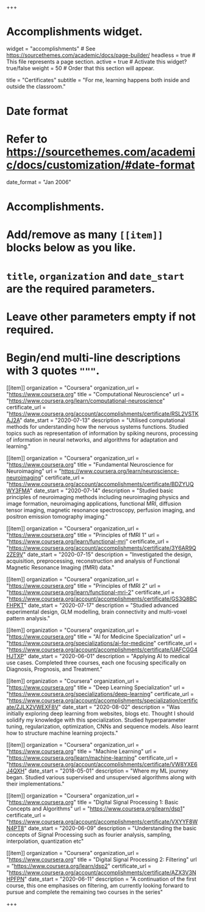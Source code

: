 +++
# Accomplishments widget.
widget = "accomplishments"  # See https://sourcethemes.com/academic/docs/page-builder/
headless = true  # This file represents a page section.
active = true  # Activate this widget? true/false
weight = 50  # Order that this section will appear.

title = "Certificates"
subtitle = "For me, learning happens both inside and outside the classroom."

# Date format
#   Refer to https://sourcethemes.com/academic/docs/customization/#date-format
date_format = "Jan 2006"

# Accomplishments.
#   Add/remove as many `[[item]]` blocks below as you like.
#   `title`, `organization` and `date_start` are the required parameters.
#   Leave other parameters empty if not required.
#   Begin/end multi-line descriptions with 3 quotes `"""`.

[[item]]
  organization = "Coursera"
  organization_url = "https://www.coursera.org"
  title = "Computational Neuroscience"
  url = "https://www.coursera.org/learn/computational-neuroscience"
  certificate_url = "https://www.coursera.org/account/accomplishments/certificate/RSL2VSTKAJ2A"
  date_start = "2020-07-13"
  description = "Utilised computational methods for understanding how the nervous systems functions. Studied topics such as representation of information by spiking neurons, processing of information in neural networks, and algorithms for adaptation and learning."

[[item]]
  organization = "Coursera"
  organization_url = "https://www.coursera.org"
  title = "Fundamental Neuroscience for Neuroimaging"
  url = "https://www.coursera.org/learn/neuroscience-neuroimaging"
  certificate_url = "https://www.coursera.org/account/accomplishments/certificate/BDZYUQWY3FMA"
  date_start = "2020-07-14"
  description = "Studied basic principles of neuroimaging methods including neuroimaging physics and image formation, neuroimaging applications, functional MRI, diffusion tensor imaging, magnetic resonance spectroscopy, perfusion imaging, and positron emission tomography imaging."

[[item]]
  organization = "Coursera"
  organization_url = "https://www.coursera.org"
  title = "Principles of fMRI 1"
  url = "https://www.coursera.org/learn/functional-mri"
  certificate_url = "https://www.coursera.org/account/accomplishments/certificate/3Y6AR9Q2ZE9V"
  date_start = "2020-07-15"
  description = "Investigated the design, acquisition, preprocessing, reconstruction and analysis of Functional Magnetic Resonance Imaging (fMRI) data."

[[item]]
  organization = "Coursera"
  organization_url = "https://www.coursera.org"
  title = "Principles of fMRI 2"
  url = "https://www.coursera.org/learn/functional-mri-2"
  certificate_url = "https://www.coursera.org/account/accomplishments/certificate/GS3Q8BCFHPKT"
  date_start = "2020-07-17"
  description = "Studied advanced experimental design, GLM modelling, brain connectivity and multi-voxel pattern analysis."

[[item]]
  organization = "Coursera"
  organization_url = "https://www.coursera.org"
  title = "AI for Medicine Specialization"
  url = "https://www.coursera.org/specializations/ai-for-medicine"
  certificate_url = "https://www.coursera.org/account/accomplishments/certificate/UAFCGG4HJTXP"
  date_start = "2020-06-01"
  description = "Applying AI to medical use cases. Completed three courses, each one focusing specifically on Diagnosis, Prognosis, and Treatment."

[[item]]
  organization = "Coursera"
  organization_url = "https://www.coursera.org"
  title = "Deep Learning Specialization"
  url = "https://www.coursera.org/specializations/deep-learning"
  certificate_url = "https://www.coursera.org/account/accomplishments/specialization/certificate/ZJLX2VWEXF8V"
  date_start = "2020-08-02"
  description = "Was initially exploring deep learning from websites, blogs etc. Thought I should solidify my knowledge with this specialization. Studied hyperparameter tuning, regularization, optimization, CNNs and sequence models. Also learnt how to structure machine learning projects."

[[item]]
  organization = "Coursera"
  organization_url = "https://www.coursera.org"
  title = "Machine Learning"
  url = "https://www.coursera.org/learn/machine-learning"
  certificate_url = "https://www.coursera.org/account/accomplishments/certificate/VW8YXE6J4QXH"
  date_start = "2018-05-01"
  description = "Where my ML journey began. Studied various supervised and unsupervised algorithms along with their implementations."

[[item]]
  organization = "Coursera"
  organization_url = "https://www.coursera.org"
  title = "Digital Signal Processing 1: Basic Concepts and Algorithms"
  url = "https://www.coursera.org/learn/dsp1"
  certificate_url = "https://www.coursera.org/account/accomplishments/certificate/VXYYF8WN4PT8"
  date_start = "2020-06-09"
  description = "Understanding the basic concepts of Signal Processing such as fourier analysis, sampling, interpolation, quantization etc"

[[item]]
  organization = "Coursera"
  organization_url = "https://www.coursera.org"
  title = "Digital Signal Processing 2: Filtering"
  url = "https://www.coursera.org/learn/dsp2"
  certificate_url = "https://www.coursera.org/account/accomplishments/certificate/AZX3V3NHPFPN"
  date_start = "2020-06-11"
  description = "A continuation of the first course, this one emphasises on filtering, am currently looking forward to pursue and complete the remaining two courses in the series"

+++
